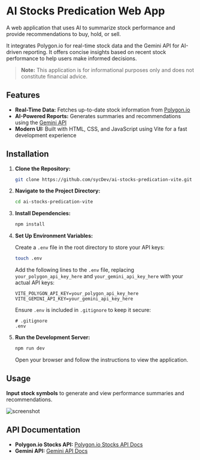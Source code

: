 # AI Stocks Predication Web App

A web application that uses AI to summarize stock performance and provide recommendations to buy, hold, or sell.

It integrates Polygon.io for real-time stock data and the Gemini API for AI-driven reporting. It offers concise insights based on recent stock performance to help users make informed decisions.

> **Note:** This application is for informational purposes only and does not constitute financial advice.

## Features

- **Real-Time Data:** Fetches up-to-date stock information from [Polygon.io](https://polygon.io/)
- **AI-Powered Reports:** Generates summaries and recommendations using the [Gemini API](https://ai.google.dev/gemini-api)
- **Modern UI:** Built with HTML, CSS, and JavaScript using Vite for a fast development experience

## Installation

1. **Clone the Repository:**

    ```bash
    git clone https://github.com/sycDev/ai-stocks-predication-vite.git
    ```

2. **Navigate to the Project Directory:**

    ```bash
    cd ai-stocks-predication-vite
    ```

3. **Install Dependencies:**

    ```bash
    npm install
    ```

4. **Set Up Environment Variables:**

    Create a `.env` file in the root directory to store your API keys:

    ```bash
    touch .env
    ```

    Add the following lines to the `.env` file, replacing `your_polygon_api_key_here` and `your_gemini_api_key_here` with your actual API keys:

    ```env
    VITE_POLYGON_API_KEY=your_polygon_api_key_here
    VITE_GEMINI_API_KEY=your_gemini_api_key_here
    ```

    Ensure `.env` is included in `.gitignore` to keep it secure:

    ```plaintext
    # .gitignore
    .env
    ```

5. **Run the Development Server:**

    ```bash
    npm run dev
    ```

    Open your browser and follow the instructions to view the application.

## Usage

**Input stock symbols** to generate and view performance summaries and recommendations.

![screenshot](https://github.com/user-attachments/assets/71f2fa6e-1eca-4336-bcf0-ce88a2c393a4)

## API Documentation

- **Polygon.io Stocks API:** [Polygon.io Stocks API Docs](https://polygon.io/docs/stocks/getting-started)
- **Gemini API:** [Gemini API Docs](https://ai.google.dev/gemini-api/docs)
